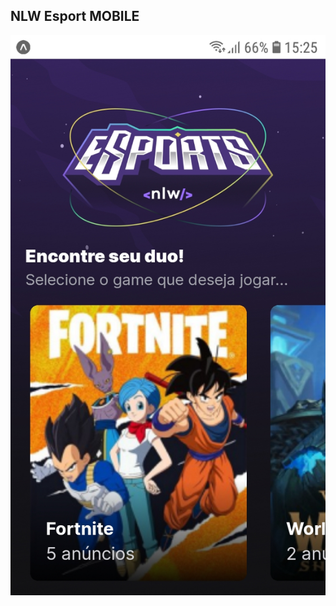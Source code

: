 ## NLW Esport MOBILE

<img src="https://github.com/josealves380/NLWeSportMobile/blob/main/assets/pagina.png" alt="">
